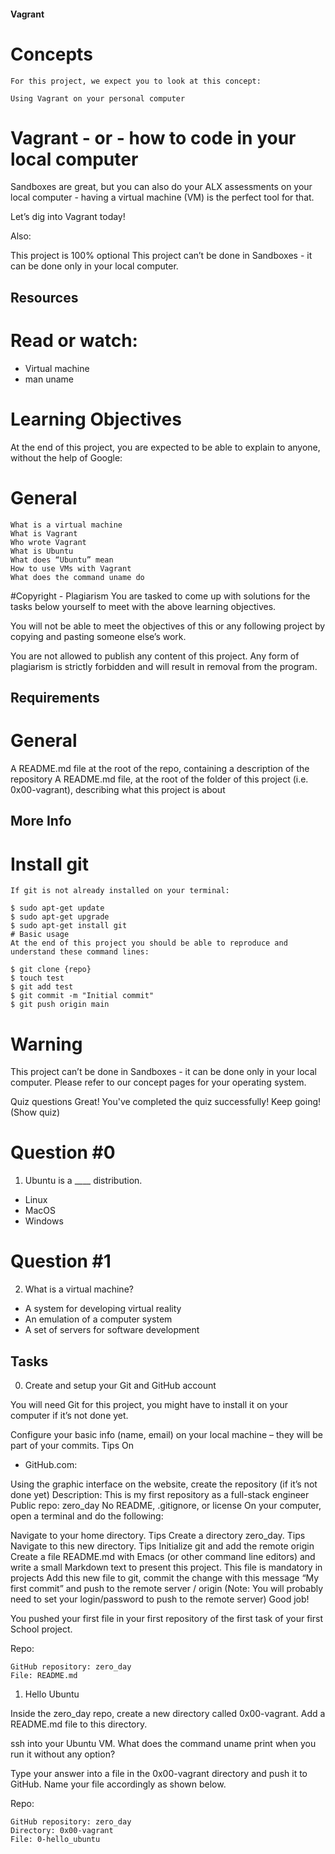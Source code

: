 
#### Vagrant

# Concepts
```
For this project, we expect you to look at this concept:

Using Vagrant on your personal computer
```
# Vagrant - or - how to code in your local computer
Sandboxes are great, but you can also do your ALX assessments on your local computer - having a virtual machine (VM) is the perfect tool for that.

Let’s dig into Vagrant today!

Also:

This project is 100% optional
This project can’t be done in Sandboxes - it can be done only in your local computer.

## Resources
# Read or watch:
* Virtual machine
* man uname

# Learning Objectives
At the end of this project, you are expected to be able to explain to anyone, without the help of Google:

# General
```
What is a virtual machine
What is Vagrant
Who wrote Vagrant
What is Ubuntu
What does “Ubuntu” mean
How to use VMs with Vagrant
What does the command uname do
```

#Copyright - Plagiarism
You are tasked to come up with solutions for the tasks below yourself to meet with the above learning objectives.

You will not be able to meet the objectives of this or any following project by copying and pasting someone else’s work.

You are not allowed to publish any content of this project.
Any form of plagiarism is strictly forbidden and will result in removal from the program.

## Requirements
# General
A README.md file at the root of the repo, containing a description of the repository
A README.md file, at the root of the folder of this project (i.e. 0x00-vagrant), describing what this project is about
## More Info
# Install git
```
If git is not already installed on your terminal:

$ sudo apt-get update
$ sudo apt-get upgrade
$ sudo apt-get install git
# Basic usage
At the end of this project you should be able to reproduce and understand these command lines:

$ git clone {repo}
$ touch test
$ git add test
$ git commit -m "Initial commit"
$ git push origin main
```
# Warning
This project can’t be done in Sandboxes - it can be done only in your local computer. Please refer to our concept pages for your operating system.

Quiz questions
Great! You've completed the quiz successfully! Keep going! (Show quiz)
# Question #0
1. Ubuntu is a ____ distribution.

* Linux
* MacOS
* Windows

# Question #1
2. What is a virtual machine?

* A system for developing virtual reality
* An emulation of a computer system
* A set of servers for software development

## Tasks
0. Create and setup your Git and GitHub account

You will need Git for this project, you might have to install it on your computer if it’s not done yet.

Configure your basic info (name, email) on your local machine – they will be part of your commits. Tips
On 
- GitHub.com:

Using the graphic interface on the website, create the repository (if it’s not done yet)
Description: This is my first repository as a full-stack engineer
Public repo: zero_day
No README, .gitignore, or license
On your computer, open a terminal and do the following:

Navigate to your home directory. Tips
Create a directory zero_day. Tips
Navigate to this new directory. Tips
Initialize git and add the remote origin
Create a file README.md with Emacs (or other command line editors) and write a small Markdown text to present this project. This file is mandatory in projects
Add this new file to git, commit the change with this message “My first commit” and push to the remote server / origin (Note: You will probably need to set your login/password to push to the remote server)
Good job!

You pushed your first file in your first repository of the first task of your first School project.

Repo:
```
GitHub repository: zero_day
File: README.md
```

    
1. Hello Ubuntu

Inside the zero_day repo, create a new directory called 0x00-vagrant. Add a README.md file to this directory.

ssh into your Ubuntu VM. What does the command uname print when you run it without any option?

Type your answer into a file in the 0x00-vagrant directory and push it to GitHub. Name your file accordingly as shown below.

Repo:
```
GitHub repository: zero_day
Directory: 0x00-vagrant
File: 0-hello_ubuntu
``` 


